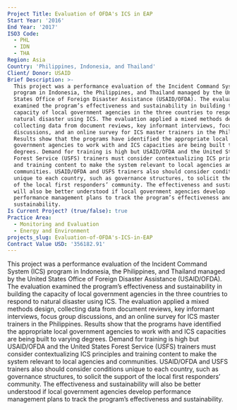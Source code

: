 ```yaml
---
Project Title: Evaluation of OFDA's ICS in EAP
Start Year: '2016'
End Year: '2017'
ISO3 Code:
  - PHL
  - IDN
  - THA
Region: Asia
Country: 'Philippines, Indonesia, and Thailand'
Client/ Donor: USAID
Brief Description: >-
  This project was a performance evaluation of the Incident Command System (ICS)
  program in Indonesia, the Philippines, and Thailand managed by the United
  States Office of Foreign Disaster Assistance (USAID/OFDA). The evaluation
  examined the program’s effectiveness and sustainability in building the
  capacity of local government agencies in the three countries to respond to
  natural disaster using ICS. The evaluation applied a mixed methods design,
  collecting data from document reviews, key informant interviews, focus group
  discussions, and an online survey for ICS master trainers in the Philippines.
  Results show that the programs have identified the appropriate local
  government agencies to work with and ICS capacities are being built to varying
  degrees. Demand for training is high but USAID/OFDA and the United States
  Forest Service (USFS) trainers must consider contextualizing ICS principles
  and training content to make the system relevant to local agencies and
  communities. USAID/OFDA and USFS trainers also should consider conditions
  unique to each country, such as governance structures, to solicit the support
  of the local first responders’ community. The effectiveness and sustainability
  will also be better understood if local government agencies develop
  performance management plans to track the program’s effectiveness and
  sustainability.
Is Current Project? (true/false): true
Practice Area:
  - Monitoring and Evaluation
  - Energy and Environment
projects_slug: Evaluation-of-OFDA's-ICS-in-EAP
Contract Value USD: '356182.91'
---
```

This project was a performance evaluation of the Incident Command System (ICS) program in Indonesia, the Philippines, and Thailand managed by the United States Office of Foreign Disaster Assistance (USAID/OFDA). The evaluation examined the program’s effectiveness and sustainability in building the capacity of local government agencies in the three countries to respond to natural disaster using ICS. The evaluation applied a mixed methods design, collecting data from document reviews, key informant interviews, focus group discussions, and an online survey for ICS master trainers in the Philippines. Results show that the programs have identified the appropriate local government agencies to work with and ICS capacities are being built to varying degrees. Demand for training is high but USAID/OFDA and the United States Forest Service (USFS) trainers must consider contextualizing ICS principles and training content to make the system relevant to local agencies and communities. USAID/OFDA and USFS trainers also should consider conditions unique to each country, such as governance structures, to solicit the support of the local first responders’ community. The effectiveness and sustainability will also be better understood if local government agencies develop performance management plans to track the program’s effectiveness and sustainability.
